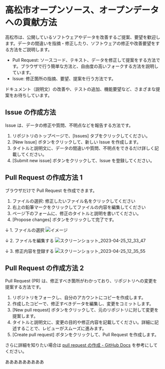 # 高松市オープンソース、オープンデータへの貢献方法

高松市は、公開しているソフトウェアやデータを改善するご提案、要望を歓迎します。データの間違いを指摘・修正したり、ソフトウェアの修正や改善要望をする方法をご説明します。

- Pull Request: ソースコード、テキスト、データを修正して提案をする方法です。ブラウザで行う簡単な方法と、自由度の高いフォークする方法を説明しています。
- Issue: 修正箇所の指摘、要望、提案を行う方法です。

ドキュメント（説明文）の改善や、テストの追加、機能要望など、さまざまな提案をお待ちしています。

## Issue の作成方法

Issue は、データの修正や質問、不明点などを報告する方法です。

1. リポジトリのトップページで、[Issues] タブをクリックしてください。
2. [New Issue] ボタンをクリックして、新しい Issue を作成します。
3. タイトルと説明文に、データの間違いや質問、不明点をできるだけ詳しく記載してください。
4. [Submit new issue] ボタンをクリックして、Issue を登録してください。

## Pull Request の作成方法 1

ブラウザだけで Pull Request を作成できます。

1. ファイルの選択: 修正したいファイル名をクリックしてください
2. 右上の鉛筆マークをクリックしてファイルの内容を編集してください
3. ページ下のフォームに、修正のタイトルと説明を書いてください。
4. [Propose changes] ボタンをクリックして完了です。

↓ 1. ファイルの選択
![イメージ](https://user-images.githubusercontent.com/1124652/234168195-822c3337-a91d-44f3-9dc3-d24539ac789b.jpg)

↓ 2. ファイルを編集する
![スクリーンショット_2023-04-25_12_33_47](https://user-images.githubusercontent.com/1124652/234168405-dbb7c652-3d19-4553-9e70-3197d704576d.png)

↓ 3. 修正内容を登録する 
![スクリーンショット_2023-04-25_12_35_55](https://user-images.githubusercontent.com/1124652/234168652-c9bc96d4-c3f1-49af-9ef3-861af2760d97.png)

## Pull Request の作成方法 2

Pull Request (PR) は、修正すべき箇所がわかっており、リポジトリへの変更を提案する方法です。

1. リポジトリをフォークし、自分のアカウントにコピーを作成します。
2. 作成したコピーで、修正すべきデータを編集し、変更をコミットします。
3. [New pull request] ボタンをクリックして、元のリポジトリに対して変更を提案します。
4. タイトルと説明文に、変更の目的や修正内容を記載してください。詳細に記述することで、レビューがスムーズに進みます。
5. [Create pull request] ボタンをクリックして、Pull Request を作成します。

さらに詳細を知りたい場合は [pull request の作成 - GitHub Docs](https://docs.github.com/ja/pull-requests/collaborating-with-pull-requests/proposing-changes-to-your-work-with-pull-requests/creating-a-pull-request) を参考にしてください。


あああああああああ
